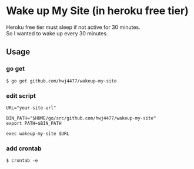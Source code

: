 # Wake up My Site (in heroku free tier)
Heroku free tier must sleep if not active for 30 minutes.<br />
So I wanted to wake up every 30 minutes.<br />

## Usage ##

### go get
```
$ go get github.com/hwj4477/wakeup-my-site
```

### edit script
```
URL="your-site-url"

BIN_PATH="$HOME/go/src/github.com/hwj4477/wakeup-my-site"
export PATH=$BIN_PATH

exec wakeup-my-site $URL
```

### add crontab
```
$ crontab -e
```
